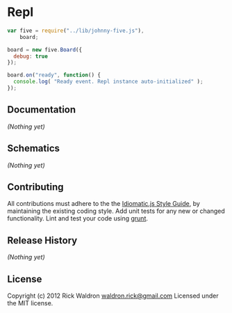 # Repl

```javascript
var five = require("../lib/johnny-five.js"),
    board;

board = new five.Board({
  debug: true
});

board.on("ready", function() {
  console.log( "Ready event. Repl instance auto-initialized" );
});

```

## Documentation

_(Nothing yet)_


## Schematics

_(Nothing yet)_



## Contributing
All contributions must adhere to the the [Idiomatic.js Style Guide](https://github.com/rwldrn/idiomatic.js),
by maintaining the existing coding style. Add unit tests for any new or changed functionality. Lint and test your code using [grunt](https://github.com/cowboy/grunt).

## Release History
_(Nothing yet)_

## License
Copyright (c) 2012 Rick Waldron <waldron.rick@gmail.com>
Licensed under the MIT license.

